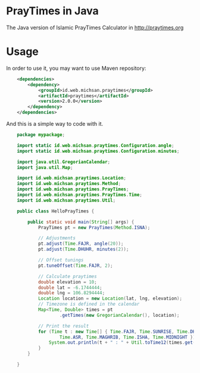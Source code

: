 PrayTimes in Java
=================

The Java version of Islamic PrayTimes Calculator in http://praytimes.org

Usage
=====

In order to use it, you may want to use Maven repository:

`````xml
	<dependencies>
		<dependency>
			<groupId>id.web.michsan.praytimes</groupId>
			<artifactId>praytimes</artifactId>
			<version>2.0.0</version>
		</dependency>
	</dependencies>
`````

And this is a simple way to code with it.

`````java
	package mypackage;

	import static id.web.michsan.praytimes.Configuration.angle;
	import static id.web.michsan.praytimes.Configuration.minutes;

	import java.util.GregorianCalendar;
	import java.util.Map;

	import id.web.michsan.praytimes.Location;
	import id.web.michsan.praytimes.Method;
	import id.web.michsan.praytimes.PrayTimes;
	import id.web.michsan.praytimes.PrayTimes.Time;
	import id.web.michsan.praytimes.Util;

	public class HelloPrayTimes {

		public static void main(String[] args) {
			PrayTimes pt = new PrayTimes(Method.ISNA);

			// Adjustments
			pt.adjust(Time.FAJR, angle(20));
			pt.adjust(Time.DHUHR, minutes(2));

			// Offset tunings
			pt.tuneOffset(Time.FAJR, 2);

			// Calculate praytimes
			double elevation = 10;
			double lat = -6.1744444;
			double lng = 106.8294444;
			Location location = new Location(lat, lng, elevation);
			// Timezone is defined in the calendar
			Map<Time, Double> times = pt
					.getTimes(new GregorianCalendar(), location);

			// Print the result
			for (Time t : new Time[] { Time.FAJR, Time.SUNRISE, Time.DHUHR,
					Time.ASR, Time.MAGHRIB, Time.ISHA, Time.MIDNIGHT }) {
				System.out.println(t + " : " + Util.toTime12(times.get(t), false));
			}
		}

	}
`````
